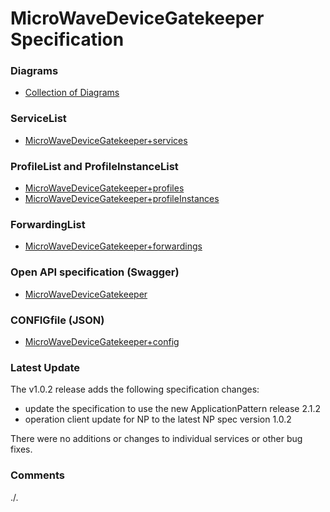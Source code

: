 # MicroWaveDeviceGatekeeper Specification

### Diagrams  
- [Collection of Diagrams](./diagrams)

### ServiceList
- [MicroWaveDeviceGatekeeper+services](./MicroWaveDeviceGatekeeper+services.yaml)

### ProfileList and ProfileInstanceList
- [MicroWaveDeviceGatekeeper+profiles](./MicroWaveDeviceGatekeeper+profiles.yaml)
- [MicroWaveDeviceGatekeeper+profileInstances](./MicroWaveDeviceGatekeeper+profileInstances.yaml)

### ForwardingList
- [MicroWaveDeviceGatekeeper+forwardings](./MicroWaveDeviceGatekeeper+forwardings.yaml)

### Open API specification (Swagger)
- [MicroWaveDeviceGatekeeper](./MicroWaveDeviceGatekeeper.yaml)

### CONFIGfile (JSON)
- [MicroWaveDeviceGatekeeper+config](./MicroWaveDeviceGatekeeper+config.json)

### Latest Update  

The v1.0.2 release adds the following specification changes:  
- update the specification to use the new ApplicationPattern release 2.1.2  
- operation client update for NP to the latest NP spec version 1.0.2  

There were no additions or changes to individual services or other bug fixes.

### Comments
./.
